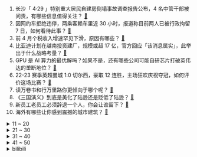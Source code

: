 1. 长沙「 4·29 」特别重大居民自建房倒塌事故调查报告公布，4 名中管干部被问责，有哪些信息值得关注？ [:link:](https://www.zhihu.com/question/602225766)
2. 因网约车拒绝违停，两乘客赖车里近 30 小时，报道称目前两人已被行政拘留 7 日，如何看待此事？ [:link:](https://www.zhihu.com/question/602072888)
3. 前 4 月个税收入增速罕见下滑，原因有哪些？ [:link:](https://www.zhihu.com/question/601724097)
4. 比亚迪计划在越南投资建厂，规模或超 17 亿，官方回应「该消息属实」，此举出于什么战略考量？ [:link:](https://www.zhihu.com/question/602236636)
5. GPU 是 AI 算力的最优解吗？如果不是，还有哪些公司可能自研芯片打破英伟达的垄断地位？ [:link:](https://www.zhihu.com/question/601451868)
6. 22-23 赛季英超曼城 1:0 切尔西，豪取 12 连胜，主场狂欢庆祝夺冠，如何评价这场比赛？ [:link:](https://www.zhihu.com/question/602266016)
7. 读万卷书和行万里路你更倾向于哪个呢？ [:link:](https://www.zhihu.com/question/601235375)
8. 《三国演义》到底是美化了陆逊还是贬低了陆逊？ [:link:](https://www.zhihu.com/question/596190101)
9. 新员工老员工必须辞退一个人，你会让谁留下？ [:link:](https://www.zhihu.com/question/601660805)
10. 海外有哪些让你感到震撼的城市建筑？ [:link:](https://www.zhihu.com/question/592475240)
<details>
<summary>11 ~ 20</summary>

11. 如何看待越剧演员何赛飞怒批行业现状，称「基层戏曲演员难以维持生计」？戏曲的传承与转型需要哪些保障？ [:link:](https://www.zhihu.com/question/602198124)
12. 如何评价最新发布的华为平板新系列华为 MatePad Air，有哪些亮点值得关注？ [:link:](https://www.zhihu.com/question/601722683)
13. 如何评价 VITALITY小蜜蜂在 《CSGO 》2023 巴黎 Major 夺得冠军？ [:link:](https://www.zhihu.com/question/602284521)
14. 16世纪欧洲那种身穿半身板甲甚至是全身板甲的手枪骑兵如果放在东亚战斗力如何？ [:link:](https://www.zhihu.com/question/601724226)
15. 你会介意给宝宝穿旧衣服吗？ [:link:](https://www.zhihu.com/question/602044656)
16. 几年后，新能源电车大量报废的时候，电池怎么处理？ [:link:](https://www.zhihu.com/question/598956599)
17. 婴儿被亲友轮番亲吻高烧近 40 度，被诊断为病毒感染，哪些注意事项需要引起家长警惕？ [:link:](https://www.zhihu.com/question/602219913)
18. 男性在热恋期中有「buff」级的表现力，是种什么体验？ [:link:](https://www.zhihu.com/question/601599427)
19. 2023 MSI 总决赛 JDG 3:1 BLG 夺队史首个季中赛冠军，如何评价这场比赛？ [:link:](https://www.zhihu.com/question/602223683)
20. 近百城出台公积金新政驰援住房消费，允许公积金直接用于买房首付，会带来哪些影响？将释放多少购买力？ [:link:](https://www.zhihu.com/question/601830940)
</details>
<details>
<summary>21 ~ 30</summary>

21. 为防机密泄露，苹果禁止员工使用 ChatGPT，爆料称大模型版 Siri 即将推出，将带来哪些变化？ [:link:](https://www.zhihu.com/question/602183456)
22. 杭州警方公示一起聚众淫乱案被处罚人姓名引质疑，是否涉嫌侵犯隐私？如何从法律角度解读？ [:link:](https://www.zhihu.com/question/602181559)
23. 如何评价华为 5 月 18 日发布的华为 MateBook E 二合一笔记本？ [:link:](https://www.zhihu.com/question/601723245)
24. 《英雄联盟》宣布暂时禁用四个英雄，具体情况如何？ [:link:](https://www.zhihu.com/question/601673469)
25. Knight 获得 2023 季中冠军赛 FMVP，如何评价他在 2023 季中冠军赛上的表现？ [:link:](https://www.zhihu.com/question/602256155)
26. 既然蚕蛹里已经变成一坨蛋白质液体，为什么还会动呢？是什么结构在控制蚕蛹的蠕动呢？ [:link:](https://www.zhihu.com/question/372566161)
27. 如何评价faker此届msi的表现? [:link:](https://www.zhihu.com/question/602134223)
28. 张无忌最巅峰时期穿越到风云雄霸天下世界里，他的武力值会不会是路人甲的程度？ [:link:](https://www.zhihu.com/question/601803122)
29. 七个基本物理量还可以再缩减吗？ [:link:](https://www.zhihu.com/question/532871609)
30. 只要把车头拉长点就会很好看、很符合审美的尽头黄金分割，为啥感觉各车厂都不太热衷于这个呢？ [:link:](https://www.zhihu.com/question/593501893)
</details>
<details>
<summary>31 ~ 40</summary>

31. 你们会介意自己宝宝穿别人的旧衣服吗？ [:link:](https://www.zhihu.com/question/600868066)
32. 如何看出一个人有没有管理能力？ [:link:](https://www.zhihu.com/question/275334356)
33. 经济学家卢卡斯逝世，如何评价他一生的学问与贡献? [:link:](https://www.zhihu.com/question/601200769)
34. 2023年季后赛巴特勒和2018年全力詹姆斯哪个厉害？ [:link:](https://www.zhihu.com/question/602081375)
35. 22-23 赛季英超利物浦 1:1 阿斯顿维拉，菲尔米诺主场告别战献绝平，如何评价这场比赛？ [:link:](https://www.zhihu.com/question/602117544)
36. 从进化论的角度来分析，人类为什么喜欢闻花的香气？ [:link:](https://www.zhihu.com/question/533209495)
37. 《漫长的季节》里沈栋梁为什么要故意激怒老马？ [:link:](https://www.zhihu.com/question/601244002)
38. 北洋水师到底是什么水平？ [:link:](https://www.zhihu.com/question/23648894)
39. 可以以一种通俗的方式解释波粒二象性吗？ [:link:](https://www.zhihu.com/question/278822004)
40. 家里有两个孩子，如何平衡对两个孩子的陪伴和教育？ [:link:](https://www.zhihu.com/question/532490924)
</details>
<details>
<summary>41 ~ 50</summary>

41. 22-23 赛季 NBA 西决掘金胜湖人 2:0 领先，约基奇 23+17+12，如何评价本场比赛？ [:link:](https://www.zhihu.com/question/601826347)
42. 武松投奔柴进一年有余，不是武松的恩人吗？为何武松对柴进形同陌路？ [:link:](https://www.zhihu.com/question/602167706)
43. 中国－中亚峰会成果清单发布，哪些信息值得关注？ [:link:](https://www.zhihu.com/question/601923085)
44. 《塞尔达传说》中林克和塞尔达是什么关系？ [:link:](https://www.zhihu.com/question/434369630)
45. 在大概率不能得奖的情况下，高中竞赛选数学和物理中的哪个对高考更有帮助? [:link:](https://www.zhihu.com/question/602189772)
46. 如果岳飞不死，可以统一天下吗？ [:link:](https://www.zhihu.com/question/511813486)
47. 2023 苏迪曼杯决赛中国 3:0 战胜韩国夺得冠军，实现三连冠+第 13 次问鼎，如何评价本场比赛？ [:link:](https://www.zhihu.com/question/602226420)
48. 游客反映遭遇「幽灵民宿」，借地标建筑定位实则位于郊区，假地名、假地址为何能在平台上线？如何加强监管？ [:link:](https://www.zhihu.com/question/602182527)
49. 有哪些恐龙的形象最初科学家弄错了? [:link:](https://www.zhihu.com/question/568017834)
50. 演唱会火爆，带动周边酒店等大幅涨价，如何避坑选择性价比最高的异地观演方式？ [:link:](https://www.zhihu.com/question/601943296)
</details><details>
<summary>bilibili</summary>

</details>